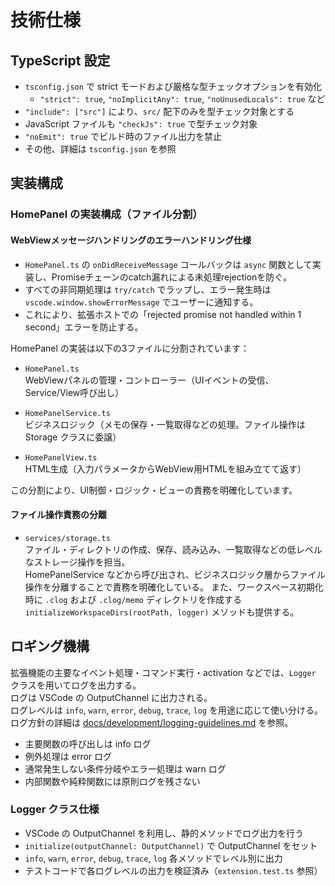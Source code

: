 # 技術仕様

## TypeScript 設定

- `tsconfig.json` で strict モードおよび厳格な型チェックオプションを有効化
  - `"strict": true`, `"noImplicitAny": true`, `"noUnusedLocals": true` など
- `"include": ["src"]` により、`src/` 配下のみを型チェック対象とする
- JavaScript ファイルも `"checkJs": true` で型チェック対象
- `"noEmit": true` でビルド時のファイル出力を禁止
- その他、詳細は `tsconfig.json` を参照

## 実装構成

### HomePanel の実装構成（ファイル分割）

#### WebViewメッセージハンドリングのエラーハンドリング仕様

- `HomePanel.ts` の `onDidReceiveMessage` コールバックは `async` 関数として実装し、Promiseチェーンのcatch漏れによる未処理rejectionを防ぐ。
- すべての非同期処理は `try/catch` でラップし、エラー発生時は `vscode.window.showErrorMessage` でユーザーに通知する。
- これにより、拡張ホストでの「rejected promise not handled within 1 second」エラーを防止する。

HomePanel の実装は以下の3ファイルに分割されています：

- `HomePanel.ts`  
  WebViewパネルの管理・コントローラー（UIイベントの受信、Service/View呼び出し）

- `HomePanelService.ts`  
  ビジネスロジック（メモの保存・一覧取得などの処理。ファイル操作は Storage クラスに委譲）

- `HomePanelView.ts`  
  HTML生成（入力パラメータからWebView用HTMLを組み立てて返す）

この分割により、UI制御・ロジック・ビューの責務を明確化しています。

#### ファイル操作責務の分離

- `services/storage.ts`  
  ファイル・ディレクトリの作成、保存、読み込み、一覧取得などの低レベルなストレージ操作を担当。  
  HomePanelService などから呼び出され、ビジネスロジック層からファイル操作を分離することで責務を明確化している。
  また、ワークスペース初期化時に `.clog` および `.clog/memo` ディレクトリを作成する `initializeWorkspaceDirs(rootPath, logger)` メソッドも提供する。

## ロギング機構

拡張機能の主要なイベント処理・コマンド実行・activation などでは、`Logger` クラスを用いてログを出力する。  
ログは VSCode の OutputChannel に出力される。  
ログレベルは `info`, `warn`, `error`, `debug`, `trace`, `log` を用途に応じて使い分ける。  
ログ方針の詳細は [docs/development/logging-guidelines.md](../development/logging-guidelines.md) を参照。

- 主要関数の呼び出しは info ログ
- 例外処理は error ログ
- 通常発生しない条件分岐やエラー処理は warn ログ
- 内部関数や純粋関数には原則ログを残さない

### Logger クラス仕様

- VSCode の OutputChannel を利用し、静的メソッドでログ出力を行う
- `initialize(outputChannel: OutputChannel)` で OutputChannel をセット
- `info`, `warn`, `error`, `debug`, `trace`, `log` 各メソッドでレベル別に出力
- テストコードで各ログレベルの出力を検証済み（`extension.test.ts` 参照）
